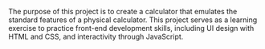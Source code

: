 The purpose of this project is to create a calculator that emulates the standard features of a physical calculator. This project serves as a learning exercise to practice front-end development skills, including UI design with HTML and CSS, and interactivity through JavaScript.

